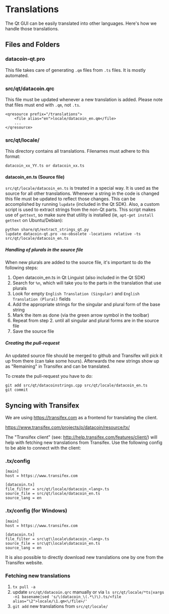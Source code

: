 Translations
============

The Qt GUI can be easily translated into other languages. Here's how we
handle those translations.

Files and Folders
-----------------

### datacoin-qt.pro

This file takes care of generating `.qm` files from `.ts` files. It is mostly
automated.

### src/qt/datacoin.qrc

This file must be updated whenever a new translation is added. Please note that
files must end with `.qm`, not `.ts`.

    <qresource prefix="/translations">
        <file alias="en">locale/datacoin_en.qm</file>
        ...
    </qresource>

### src/qt/locale/

This directory contains all translations. Filenames must adhere to this format:

    datacoin_xx_YY.ts or datacoin_xx.ts

#### datacoin_en.ts (Source file)

`src/qt/locale/datacoin_en.ts` is treated in a special way. It is used as the
source for all other translations. Whenever a string in the code is changed
this file must be updated to reflect those changes. This can be accomplished
by running `lupdate` (included in the Qt SDK). Also, a custom script is used
to extract strings from the non-Qt parts. This script makes use of `gettext`,
so make sure that utility is installed (ie, `apt-get install gettext` on 
Ubuntu/Debian):

    python share/qt/extract_strings_qt.py
    lupdate datacoin-qt.pro -no-obsolete -locations relative -ts src/qt/locale/datacoin_en.ts
    
##### Handling of plurals in the source file

When new plurals are added to the source file, it's important to do the following steps:

1. Open datacoin_en.ts in Qt Linguist (also included in the Qt SDK)
2. Search for `%n`, which will take you to the parts in the translation that use plurals
3. Look for empty `English Translation (Singular)` and `English Translation (Plural)` fields
4. Add the appropriate strings for the singular and plural form of the base string
5. Mark the item as done (via the green arrow symbol in the toolbar)
6. Repeat from step 2. until all singular and plural forms are in the source file
7. Save the source file

##### Creating the pull-request

An updated source file should be merged to github and Transifex will pick it
up from there (can take some hours). Afterwards the new strings show up as "Remaining"
in Transifex and can be translated.

To create the pull-request you have to do:

    git add src/qt/datacoinstrings.cpp src/qt/locale/datacoin_en.ts
    git commit

Syncing with Transifex
----------------------

We are using https://transifex.com as a frontend for translating the client.

https://www.transifex.com/projects/p/datacoin/resource/tx/

The "Transifex client" (see: http://help.transifex.com/features/client/)
will help with fetching new translations from Transifex. Use the following
config to be able to connect with the client:

### .tx/config

    [main]
    host = https://www.transifex.com

    [datacoin.tx]
    file_filter = src/qt/locale/datacoin_<lang>.ts
    source_file = src/qt/locale/datacoin_en.ts
    source_lang = en
    
### .tx/config (for Windows)

    [main]
    host = https://www.transifex.com

    [datacoin.tx]
    file_filter = src\qt\locale\datacoin_<lang>.ts
    source_file = src\qt\locale\datacoin_en.ts
    source_lang = en

It is also possible to directly download new translations one by one from the Transifex website.

### Fetching new translations

1. `tx pull -a`
2. update `src/qt/datacoin.qrc` manually or via
   `ls src/qt/locale/*ts|xargs -n1 basename|sed 's/\(datacoin_\(.*\)\).ts/<file alias="\2">locale/\1.qm<\/file>/'`
3. `git add` new translations from `src/qt/locale/`
